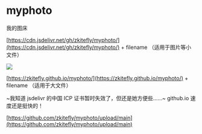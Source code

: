 # myphoto

我的图床

[https://cdn.jsdelivr.net/gh/zkitefly/myphoto/](https://cdn.jsdelivr.net/gh/zkitefly/myphoto/) + filename （适用于图片等小文件）

[![](https://data.jsdelivr.com/v1/package/gh/zkitefly/myphoto/badge)](https://www.jsdelivr.com/package/gh/zkitefly/myphoto)

[https://zkitefly.github.io/myphoto/](https://zkitefly.github.io/myphoto/) + filename （适用于大文件）

~我知道 jsdelivr 的中国 ICP 证书暂时失效了，但还是她方便些……~
github.io 速度还是挺快的！

[https://github.com/zkitefly/myphoto/upload/main](https://github.com/zkitefly/myphoto/upload/main)

